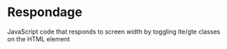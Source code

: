 # Respondage
JavaScript code that responds to screen width by toggling lte/gte classes on the HTML element